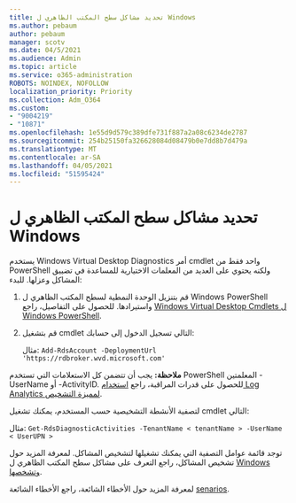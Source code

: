 ```yaml
---
title: تحديد مشاكل سطح المكتب الظاهري ل Windows
ms.author: pebaum
author: pebaum
manager: scotv
ms.date: 04/5/2021
ms.audience: Admin
ms.topic: article
ms.service: o365-administration
ROBOTS: NOINDEX, NOFOLLOW
localization_priority: Priority
ms.collection: Adm_O364
ms.custom:
- "9004219"
- "10871"
ms.openlocfilehash: 1e55d9d579c389dfe731f887a2a08c6234de2787
ms.sourcegitcommit: 254b25150fa326628084d08479b0e7dd8b7d479a
ms.translationtype: MT
ms.contentlocale: ar-SA
ms.lasthandoff: 04/05/2021
ms.locfileid: "51595424"
---
```

# <a name="identify-windows-virtual-desktop-issues"></a>تحديد مشاكل سطح المكتب الظاهري ل Windows

يستخدم Windows Virtual Desktop Diagnostics أمر cmdlet واحد فقط من PowerShell ولكنه يحتوي على العديد من المعلمات الاختيارية للمساعدة في تضييق المشاكل وعزلها. للبدء: 

1. قم بتنزيل الوحدة النمطية لسطح المكتب الظاهري ل Windows PowerShell واستيرادها. للحصول على التفاصيل، راجع [Windows Virtual Desktop Cmdlets ل Windows PowerShell](https://docs.microsoft.com/powershell/windows-virtual-desktop/overview).

1. قم بتشغيل cmdlet التالي تسجيل الدخول إلى حسابك:
    
    مثال: `Add-RdsAccount -DeploymentUrl 'https://rdbroker.wvd.microsoft.com'`

**ملاحظة:** يجب أن تتضمن كل الاستعلامات التي تستخدم PowerShell المعلمتين -UserName أو -ActivityID. للحصول على قدرات المراقبة، راجع [استخدام Log Analytics لمميزة التشخيص](https://go.microsoft.com/fwlink/?linkid=2126847).

لتصفية الأنشطة التشخيصية حسب المستخدم، يمكنك تشغيل cmdlet التالي:

مثال: `Get-RdsDiagnosticActivities -TenantName < tenantName > -UserName < UserUPN >`

توجد قائمة عوامل التصفية التي يمكنك تشغيلها لتشخيص المشاكل. لمعرفة المزيد حول تشخيص المشاكل، راجع التعرف على مشاكل سطح المكتب الظاهري ل [Windows وتشخصها](https://docs.microsoft.com/azure/virtual-desktop/diagnostics-role-service#diagnose-issues-with-powershell).

لمعرفة المزيد حول الأخطاء الشائعة، راجع الأخطاء الشائعة [senarios](https://docs.microsoft.com/azure/virtual-desktop/diagnostics-role-service#common-error-scenarios).
